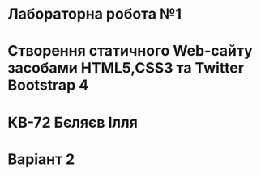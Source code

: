 # Лабораторна робота №1
# Створення статичного Web-сайту засобами HTML5,CSS3 та Twitter Bootstrap 4
# КВ-72 Бєляєв Ілля
#
#
# Варіант 2
